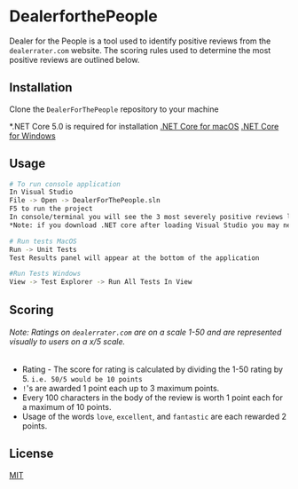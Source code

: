 # DealerforthePeople

Dealer for the People is a tool used to identify positive reviews from the `dealerrater.com` website. The scoring rules used to determine the most positive reviews are outlined below.

## Installation

Clone the `DealerForThePeople` repository to your machine

*.NET Core 5.0 is required for installation
[.NET Core for macOS](https://docs.microsoft.com/en-us/dotnet/core/install/macos)
[.NET Core for Windows](https://dotnet.microsoft.com/download)

## Usage

```bash
# To run console application
In Visual Studio
File -> Open -> DealerForThePeople.sln
F5 to run the project
In console/terminal you will see the 3 most severely positive reviews listed along with the score they were given.
*Note: if you download .NET core after loading Visual Studio you may need to restart VS for the project to compile*

# Run tests MacOS
Run -> Unit Tests
Test Results panel will appear at the bottom of the application

#Run Tests Windows
View -> Test Explorer -> Run All Tests In View
```

## Scoring
###### Note: Ratings on `dealerrater.com` are on a scale 1-50 and are represented visually to users on a x/5 scale.

- Rating - The score for rating is calculated by dividing the 1-50 rating by 5. `i.e. 50/5 would be 10 points`
- `!`'s are awarded 1 point each up to 3 maximum points.
- Every 100 characters in the body of the review is worth 1 point each for a maximum of 10 points.
- Usage of the words `love`, `excellent`, and `fantastic` are each rewarded 2 points.

## License
[MIT](https://choosealicense.com/licenses/mit/)